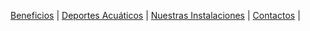 [Beneficios](./beneficios.md) | [Deportes Acuáticos](./deportesacuaticos.md) | [Nuestras Instalaciones](./nuestrasinstalaciones.md) | [Contactos](./contactos.md) | 



